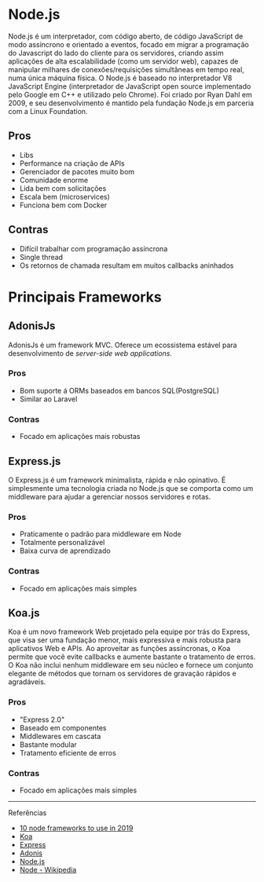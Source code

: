 # Node.js

Node.js é um interpretador, com código aberto, de código JavaScript de modo assíncrono e orientado a eventos, focado em migrar a programação do Javascript do lado do cliente para os servidores, criando assim aplicações de alta escalabilidade (como um servidor web), capazes de manipular milhares de conexões/requisições simultâneas em tempo real, numa única máquina física. O Node.js é baseado no interpretador V8 JavaScript Engine (interpretador de JavaScript open source implementado pelo Google em C++ e utilizado pelo Chrome). Foi criado por Ryan Dahl em 2009, e seu desenvolvimento é mantido pela fundação Node.js em parceria com a Linux Foundation.

## Pros

- Libs
- Performance na criação de APIs
- Gerenciador de pacotes muito bom
- Comunidade enorme
- Lida bem com solicitações
- Escala bem (microservices)
- Funciona bem com Docker

## Contras

- Difícil trabalhar com programação assíncrona
- Single thread
- Os retornos de chamada resultam em muitos callbacks aninhados

# Principais Frameworks

## AdonisJs

AdonisJs é um framework MVC. Oferece um ecossistema estável para desenvolvimento de _server-side web applications_.

### Pros

- Bom suporte á ORMs baseados em bancos SQL(PostgreSQL)
- Similar ao Laravel

### Contras

- Focado em aplicações mais robustas

## Express.js

O Express.js é um framework minimalista, rápida e não opinativo. É simplesmente uma tecnologia criada no Node.js que se comporta como um middleware para ajudar a gerenciar nossos servidores e rotas.

### Pros

- Praticamente o padrão para middleware em Node
- Totalmente personalizável
- Baixa curva de aprendizado

### Contras

- Focado em aplicações mais simples

## Koa.js

Koa é um novo framework Web projetado pela equipe por trás do Express, que visa ser uma fundação menor, mais expressiva e mais robusta para aplicativos Web e APIs. Ao aproveitar as funções assíncronas, o Koa permite que você evite callbacks e aumente bastante o tratamento de erros. O Koa não inclui nenhum middleware em seu núcleo e fornece um conjunto elegante de métodos que tornam os servidores de gravação rápidos e agradáveis.

### Pros

- "Express 2.0"
- Baseado em componentes
- Middlewares em cascata
- Bastante modular
- Tratamento eficiente de erros

### Contras

- Focado em aplicações mais simples

---

Referências

- [10 node frameworks to use in 2019](https://scotch.io/bar-talk/10-node-frameworks-to-use-in-2019)
- [Koa](https://koajs.com/)
- [Express](https://expressjs.com/)
- [Adonis](https://adonisjs.com/)
- [Node.js](https://nodejs.org/en/)
- [Node - Wikipedia](https://pt.wikipedia.org/wiki/Node.js)
